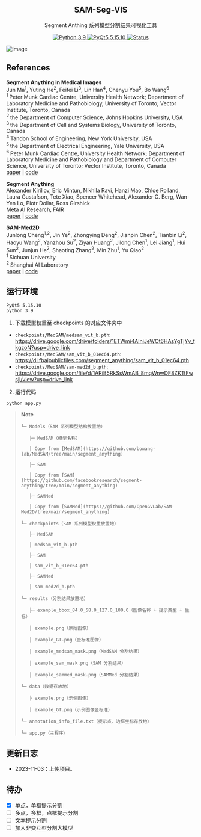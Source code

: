 <div align="center">
  <h2>SAM-Seg-VIS</h2>
  <p>Segment Anthing 系列模型分割结果可视化工具</p>
  <a href="#">
    <img alt="Python 3.9" src="https://img.shields.io/badge/python-3.9-blue.svg" />
  </a>
  <a href="#">
    <img alt="PyQt5 5.15.10" src="https://img.shields.io/badge/pyqt5-5.15.10-blue.svg" />
  </a>
  <a href="#">
    <img alt="Status" src="https://img.shields.io/badge/Status-Updating-green" />
  </a>
</div>

![image](https://github.com/chenluda/SAM-Seg-VIS/assets/45784833/3d3a4b66-7ad2-437e-80e1-097c8f44d08b)


## References

<b>Segment Anything in Medical Images</b> <br/>
Jun Ma<sup>1</sup>, Yuting He<sup>2</sup>, Feifei Li<sup>3</sup>, Lin Han<sup>4</sup>, Chenyu You<sup>5</sup>, Bo Wang<sup>6</sup><br/>
<sup>1 </sup>Peter Munk Cardiac Centre, University Health Network; Department of Laboratory Medicine and Pathobiology, University of Toronto; Vector Institute, Toronto, Canada  <br/>
<sup>2 </sup>the Department of Computer Science, Johns Hopkins University, USA<br/>
<sup>3 </sup>the Department of Cell and Systems Biology, University of Toronto, Canada<br/>
<sup>4 </sup>Tandon School of Engineering, New York University, USA<br/>
<sup>5 </sup>the Department of Electrical Engineering, Yale University, USA<br/>
<sup>6 </sup>Peter Munk Cardiac Centre, University Health Network; Department of Laboratory Medicine and Pathobiology and Department of Computer Science, University of Toronto; Vector Institute, Toronto, Canada<br/>
[paper](https://arxiv.org/abs/2304.12306) | [code](https://github.com/bowang-lab/MedSAM)

<b>Segment Anything</b> <br/>
Alexander Kirillov, Eric Mintun, Nikhila Ravi, Hanzi Mao, Chloe Rolland, Laura Gustafson, Tete Xiao, Spencer Whitehead, Alexander C. Berg, Wan-Yen Lo, Piotr Dollar, Ross Girshick<br/>
Meta AI Research, FAIR<br/>
[paper](https://ai.facebook.com/research/publications/segment-anything/) | [code](https://github.com/facebookresearch/segment-anything)

<b>SAM-Med2D</b> <br/>
Junlong Cheng<sup>1,2</sup>, Jin Ye<sup>2</sup>, Zhongying Deng<sup>2</sup>, Jianpin Chen<sup>2</sup>, Tianbin Li<sup>2</sup>, Haoyu Wang<sup>2</sup>, Yanzhou Su<sup>2</sup>, Ziyan Huang<sup>2</sup>, Jilong Chen<sup>1</sup>, Lei Jiang<sup>1</sup>, Hui Sun<sup>2</sup>, Junjun He<sup>2</sup>, Shaoting Zhang<sup>2</sup>, Min Zhu<sup>1</sup>, Yu Qiao<sup>2</sup><br/>
<sup>1 </sup>Sichuan University<br/>
<sup>2 </sup>Shanghai AI Laboratory<br/>
[paper](https://arxiv.org/abs/2308.16184) | [code](https://github.com/OpenGVLab/SAM-Med2D)


## 运行环境

```
PyQt5 5.15.10
python 3.9
```

1. 下载模型权重至 checkpoints 的对应文件夹中

+ `checkpoints/MedSAM/medsam_vit_b.pth`: https://drive.google.com/drive/folders/1ETWmi4AiniJeWOt6HAsYgTjYv_fkgzoN?usp=drive_link
+ `checkpoints/MedSAM/sam_vit_b_01ec64.pth`: https://dl.fbaipublicfiles.com/segment_anything/sam_vit_b_01ec64.pth
+ `checkpoints/MedSAM/sam-med2d_b.pth`: https://drive.google.com/file/d/1ARiB5RkSsWmAB_8mqWnwDF8ZKTtFwsjl/view?usp=drive_link

2. 运行代码
```
python app.py
```
> **Note**
> ```
> └─ Models（SAM 系列模型结构放置地）
> 
>    ├─ MedSAM（模型名称）
> 
>    │ Copy from [MedSAM](https://github.com/bowang-lab/MedSAM/tree/main/segment_anything)
>
>    ├─ SAM
> 
>    │ Copy from [SAM](https://github.com/facebookresearch/segment-anything/tree/main/segment_anything)
> 
>    ├─ SAMMed
> 
>    │ Copy from [SAMMed](https://github.com/OpenGVLab/SAM-Med2D/tree/main/segment_anything)
> 
> └─ checkpoints（SAM 系列模型权重放置地）
> 
>    ├─ MedSAM
> 
>    │ medsam_vit_b.pth
>
>    ├─ SAM
> 
>    │ sam_vit_b_01ec64.pth
>
>    ├─ SAMMed
> 
>    │ sam-med2d_b.pth
> 
> └─ results（分割结果放置地）
>
>    ├─ example_bbox_84.0_58.0_127.0_100.0（图像名称 + 提示类型 + 坐标）
> 
>    │ example.png（原始图像）
>
>    │ example_GT.png（金标准图像）
>
>    │ example_medsam_mask.png（MedSAM 分割结果）
>
>    │ example_sam_mask.png（SAM 分割结果）
>
>    │ example_sammed_mask.png（SAMMed 分割结果）
> 
> └─ data（数据存放地）
> 
>    ├ example.png（示例图像）
> 
>    │ example_GT.png（示例图像金标准）
> 
> └─ annotation_info_file.txt（提示点、边框坐标存放地）
> 
> └─ app.py（主程序）
>  ```

## 更新日志

* 2023-11-03：上传项目。

## 待办

- [x] 单点，单框提示分割
- [ ] 多点，多框，点框提示分割
- [ ] 文本提示分割
- [ ] 加入非交互型分割大模型
